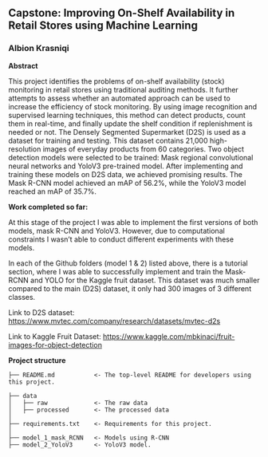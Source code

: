 ## Capstone: Improving On-Shelf Availability in Retail Stores using Machine Learning

### Albion Krasniqi

**Abstract**

This project identifies the problems of on-shelf availability (stock) monitoring in retail stores using traditional auditing methods. It further attempts to assess whether an automated approach can be used to increase the efficiency of stock monitoring. By using image recognition and supervised learning techniques, this method can detect products, count them in real-time, and finally update the shelf condition if replenishment is needed or not. The Densely Segmented Supermarket (D2S) is used as a dataset for training and testing. This dataset contains 21,000 high-resolution images of everyday products from 60 categories. Two object detection models were selected to be trained: Mask regional convolutional neural networks and YoloV3 pre-trained model. After implementing and training these models on D2S data, we achieved promising results.  The Mask R-CNN model achieved an mAP of 56.2%, while the YoloV3 model reached an mAP of 35.7%.

**Work completed so far:** 

At this stage of the project I was able to implement the first versions of both models, mask R-CNN and YoloV3. However, due to computational constraints I wasn’t able to conduct different experiments with these models.

In each of the Github folders (model 1 & 2) listed above, there is a tutorial section, where I was able to successfully implement and train the Mask-RCNN and YOLO for the Kaggle fruit dataset. This dataset was much smaller compared to the main (D2S) dataset, it only had 300 images of 3 different classes.  

Link to D2S dataset: https://www.mvtec.com/company/research/datasets/mvtec-d2s

Link to Kaggle Fruit Dataset: https://www.kaggle.com/mbkinaci/fruit-images-for-object-detection


**Project structure**
```
├── README.md           <- The top-level README for developers using this project.

├── data
│   ├── raw             <- The raw data
│   ├── processed       <- The processed data
│
├── requirements.txt    <- Requirements for this project.
│
├── model_1_mask_RCNN   <- Models using R-CNN
├── model_2_YoloV3      <- YoloV3 model.
```
